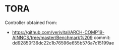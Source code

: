 # TORA

Controller obtained from:

- https://github.com/verivital/ARCH-COMP19-AINNCS/tree/master/Benchmark%209 commit: dd92850f36dc22c1b76596e655b576a7c15199ae
